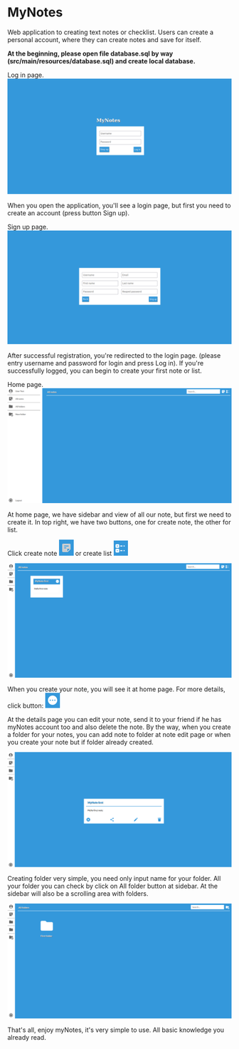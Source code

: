 # MyNotes

Web application to creating text notes or checklist. Users can create a personal account, where they can create notes and save for itself.

**At the beginning, please open file database.sql  by way (src/main/resources/database.sql) and create local database.**

Log in page.
![img.png](ReadmeImages/img.png)


When you open the application, you'll see a login page, but first you need to create an account (press button Sign up).

Sign up page.
![img_1.png](ReadmeImages/img_1.png)

After successful registration, you're redirected to the login page. (please entry username and password for login and press Log in). If you're successfully logged, you can begin to create your first note or list.

Home page.
![img_2.png](ReadmeImages/img_2.png)

At home page, we have sidebar and view of all our note, but first we need to create it. In top right, we have two buttons, one for create note, the other for list. 

Click create note ![img_3.png](ReadmeImages/img_3.png) or create list ![img_4.png](ReadmeImages/img_4.png)


![img_6.png](ReadmeImages/img_6.png)

When you create your note, you will see it at home page. For more details, click button: ![img_5.png](ReadmeImages/img_5.png)

At the details page you can edit your note, send it to your friend if he has myNotes account too and also delete the note. By the way, when you create a folder for your notes, you can add note to folder at note edit page or when you create your note but if folder already created.

![img_7.png](ReadmeImages/img_7.png)

Creating folder very simple, you need only input name for your folder. All your folder you can check by click on All folder button at sidebar. At the sidebar will also be a scrolling area with folders.

![img_8.png](ReadmeImages/img_8.png)

That's all, enjoy myNotes, it's very simple to use. All basic knowledge you already read.
